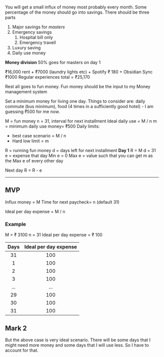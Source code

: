 You will get a small influx of money most probably every month. Some percentage of the money should go into savings. There should be three parts 

1. Major savings for *masters* 
2. Emergency savings
	1. Hospital bill only 
	2. Emergency travell
3. Luxury saving
4. Daily use money

**Money division**
50% goes for masters on day 1

₹16,000 rent + ₹7000 (laundry lights etc) + Spotify ₹ 180 + Obsidian Sync ₹1000
Regular experiences total = ₹25,170

Rest all goes to fun money. 
Fun money should be the input to my Money management system 

Set a minimum money for living one day. Things to consider are: daily commute (bus minimum), food (4 times in a sufficiently good hotel) - I am guessing ₹500 for me now. 

M = fun money 
n = 31, interval for next installment 
Ideal daily use = M / n
m = minimum daily use money= ₹500
Daily limits:
- best case scenario = M / n
- Hard low limit = m

R = running fun money
d = days left for next installment 
**Day 1**
R = M
d = 31
e = expense that day
Min e = 0
Max e = value such that you can get m as the Max e of every other day

Next day R = R - e


---

## MVP
Influx money = M
Time for next paycheck= n (default 31)

Ideal per day expense = M / n

### Example
M = ₹ 3100
n = 31
Ideal per day expense = ₹ 100

| Days | Ideal per day expense |
| :-: | :-: |
| 31 | 100 |
| 1 | 100 |
| 2 | 100 |
| 3 | 100 |
| ... | ... |
| 29 | 100 |
| 30 | 100 |
| 31 | 100 |

## Mark 2

But the above case is very ideal scenario. There will be some days that I might need more money and some days that I will use less. So I have to account for that. 